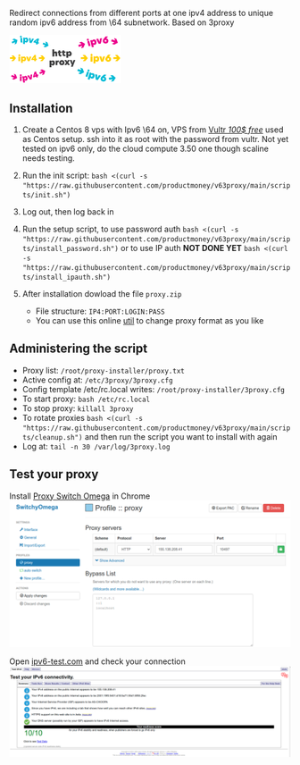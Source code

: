 Redirect connections from different ports at one ipv4 address to unique random ipv6 address from \64 subnetwork. Based on 3proxy

<img src="https://raw.githubusercontent.com/productmoney/v63proxy/main/img/cover.svg" width="200">

## Installation

1. Create a Centos 8 vps with Ipv6 \64 on, VPS from [Vultr *100$ free*](https://www.vultr.com/?ref=8815005-6G) used as Centos setup. ssh into it as root with the password from vultr. Not yet tested on ipv6 only, do the cloud compute 3.50 one though scaline needs testing.

2. Run the init script: `bash <(curl -s "https://raw.githubusercontent.com/productmoney/v63proxy/main/scripts/init.sh")`

3. Log out, then log back in

4. Run the setup script, to use password auth `bash <(curl -s "https://raw.githubusercontent.com/productmoney/v63proxy/main/scripts/install_password.sh")` or to use IP auth **NOT DONE YET** `bash <(curl -s "https://raw.githubusercontent.com/productmoney/v63proxy/main/scripts/install_ipauth.sh")`

5. After installation dowload the file `proxy.zip`
   * File structure: `IP4:PORT:LOGIN:PASS`
   * You can use this online [util](http://buyproxies.org/panel/format.php
) to change proxy format as you like

## Administering the script
* Proxy list: `/root/proxy-installer/proxy.txt`
* Active config at: `/etc/3proxy/3proxy.cfg`
* Config template /etc/rc.local writes: `/root/proxy-installer/3proxy.cfg`
* To start proxy: `bash /etc/rc.local`
* To stop proxy: `killall 3proxy`
* To rotate proxies `bash <(curl -s "https://raw.githubusercontent.com/productmoney/v63proxy/main/scripts/cleanup.sh")` and then run the script you want to install with again
* Log at: `tail -n 30 /var/log/3proxy.log`

## Test your proxy

Install [Proxy Switch Omega](https://chrome.google.com/webstore/detail/proxy-switchyomega/padekgcemlokbadohgkifijomclgjgif?hl=en) in Chrome
![Omega](img/proxy_setup.png)

Open [ipv6-test.com](https://test-ipv6.com/) and check your connection
![check ip](img/connectivity-test.png)
